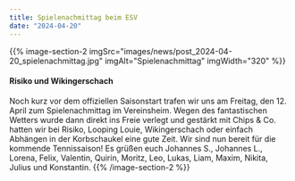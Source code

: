 ```yaml
---
title: Spielenachmittag beim ESV
date: "2024-04-20"
---
```


{{% image-section-2 imgSrc="images/news/post_2024-04-20_spielenachmittag.jpg" imgAlt="Spielenachmittag" imgWidth="320" %}}
#### Risiko und Wikingerschach

Noch kurz vor dem offiziellen Saisonstart trafen wir uns am Freitag, den 12. April zum Spielenachmittag im Vereinsheim. Wegen des fantastischen Wetters wurde dann direkt ins Freie verlegt und gestärkt mit Chips & Co. hatten wir bei Risiko, Looping Louie, Wikingerschach oder einfach Abhängen in der Korbschaukel eine gute Zeit. Wir sind nun bereit für die kommende Tennissaison! Es grüßen euch Johannes S., Johannes L., Lorena, Felix, Valentin, Quirin, Moritz, Leo, Lukas, Liam, Maxim, Nikita, Julius und Konstantin.
{{% /image-section-2 %}}
